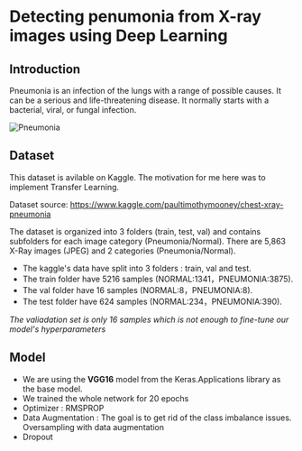 # Detecting penumonia from X-ray images using Deep Learning

## Introduction
Pneumonia is an infection of the lungs with a range of possible causes. It can be a serious and life-threatening disease. It normally starts with a bacterial, viral, or fungal infection.

![Pneumonia](https://i.imgur.com/jZqpV51.png)

## Dataset 
This dataset is avilable on Kaggle. The motivation for me here was to implement Transfer Learning.

Dataset source: https://www.kaggle.com/paultimothymooney/chest-xray-pneumonia

The dataset is organized into 3 folders (train, test, val) and contains subfolders for each image category (Pneumonia/Normal). There are 5,863 X-Ray images (JPEG) and 2 categories (Pneumonia/Normal).

- The kaggle's data have split into 3 folders : train, val and test.
- The train folder have 5216 samples (NORMAL:1341，PNEUMONIA:3875).
- The val folder have 16 samples (NORMAL:8，PNEUMONIA:8).
- The test folder have 624 samples (NORMAL:234，PNEUMONIA:390).

*The valiadation set is only 16 samples which is not enough to fine-tune our model's hyperparameters*

## Model  
- We are using the **VGG16** model from the Keras.Applications library as the base model.
- We trained the whole network for 20 epochs
- Optimizer : RMSPROP 
- Data Augmentation : The goal is to get rid of the class imbalance issues. Oversampling with data augmentation 
- Dropout
